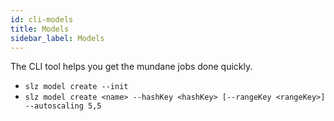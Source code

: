 ```yaml
---
id: cli-models
title: Models
sidebar_label: Models
---
```


The CLI tool helps you get the mundane jobs done quickly.

- `slz model create --init`
- `slz model create <name> --hashKey <hashKey> [--rangeKey <rangeKey>] --autoscaling 5,5`
